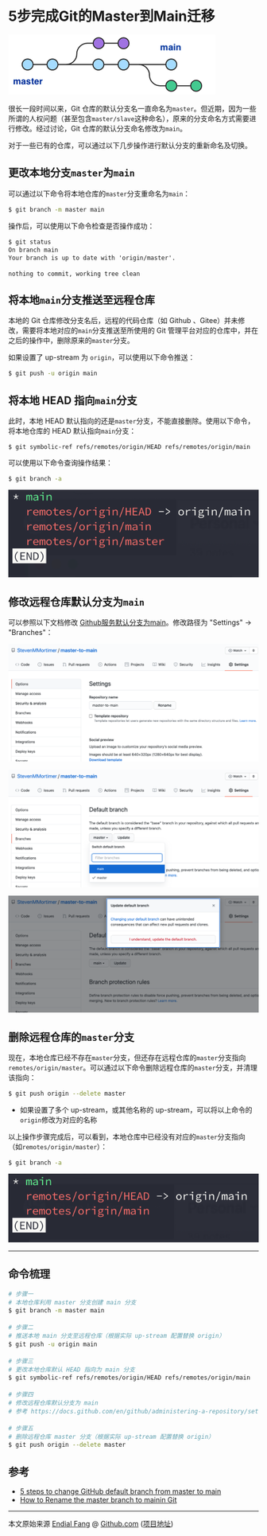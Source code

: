# 5步完成Git的Master到Main迁移

![git-master-to-main](img/git-master-to-main.png)

很长一段时间以来，Git 仓库的默认分支名一直命名为`master`。但近期，因为一些所谓的人权问题（甚至包含`master/slave`这种命名），原来的分支命名方式需要进行修改。经过讨论，Git 仓库的默认分支命名修改为`main`。

对于一些已有的仓库，可以通过以下几步操作进行默认分支的重新命名及切换。



## 更改本地分支`master`为`main`

可以通过以下命令将本地仓库的`master`分支重命名为`main`：

```bash
$ git branch -m master main
```

操作后，可以使用以下命令检查是否操作成功：

```shell
$ git status
On branch main
Your branch is up to date with 'origin/master'.

nothing to commit, working tree clean
```



## 将本地`main`分支推送至远程仓库

本地的 Git 仓库修改分支名后，远程的代码仓库（如 Github 、Gitee）并未修改，需要将本地对应的`main`分支推送至所使用的 Git 管理平台对应的仓库中，并在之后的操作中，删除原来的`master`分支。

如果设置了 up-stream 为 `origin`，可以使用以下命令推送：

```bash
$ git push -u origin main
```



## 将本地 HEAD 指向`main`分支

此时，本地 HEAD 默认指向的还是`master`分支，不能直接删除。使用以下命令，将本地仓库的 HEAD 默认指向`main`分支：

```shell
$ git symbolic-ref refs/remotes/origin/HEAD refs/remotes/origin/main
```

可以使用以下命令查询操作结果：

```bash
$ git branch -a
```

![img](img/steps-1-to-3-review.png)



## 修改远程仓库默认分支为`main`

可以参照以下文档修改 [Github服务默认分支为main](https://docs.github.com/en/github/administering-a-repository/setting-the-default-branch)。修改路径为 "Settings" -> "Branches"：

![img](img/step-4a-go-to-settings.png)

![img](img/step-4b-select-main-as-default.png)

![img](img/step-4c-confirm-change.png)



## 删除远程仓库的`master`分支

现在，本地仓库已经不存在`master`分支，但还存在远程仓库的`master`分支指向`remotes/origin/master`。可以通过以下命令删除远程仓库的`master`分支，并清理该指向：

```bash
$ git push origin --delete master
```

- 如果设置了多个 up-stream，或其他名称的 up-stream，可以将以上命令的`origin`修改为对应的名称

以上操作步骤完成后，可以看到，本地仓库中已经没有对应的`master`分支指向（如`remotes/origin/master`）：

```bash
$ git branch -a
```

![img](img/final-check.png)



------

## 命令梳理

```bash
# 步骤一
# 本地仓库利用 master 分支创建 main 分支
$ git branch -m master main

# 步骤二
# 推送本地 main 分支至远程仓库（根据实际 up-stream 配置替换 origin）
$ git push -u origin main

# 步骤三
# 更改本地仓库默认 HEAD 指向为 main 分支
$ git symbolic-ref refs/remotes/origin/HEAD refs/remotes/origin/main

# 步骤四
# 修改远程仓库默认分支为 main
# 参考 https://docs.github.com/en/github/administering-a-repository/setting-the-default-branch

# 步骤五
# 删除远程仓库 master 分支（根据实际 up-stream 配置替换 origin）
$ git push origin --delete master
```



## 参考

- [5 steps to change GitHub default branch from master to main](https://stevenmortimer.com/5-steps-to-change-github-default-branch-from-master-to-main/)
- [How to Rename the master branch to mainin Git](https://www.git-tower.com/learn/git/faq/git-rename-master-to-main)




----

本文原始来源 [Endial Fang](https://github.com/endial) @ [Github.com](https://github.com) ([项目地址](https://github.com/endial/studylife.git))
